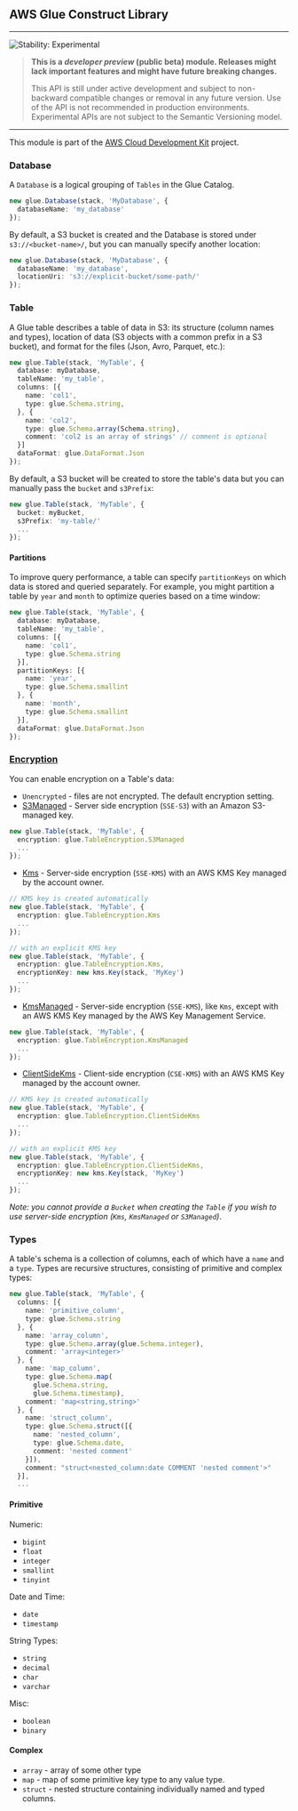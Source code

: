 ## AWS Glue Construct Library
<!--BEGIN STABILITY BANNER-->

---

![Stability: Experimental](https://img.shields.io/badge/stability-Experimental-important.svg?style=for-the-badge)

> **This is a _developer preview_ (public beta) module. Releases might lack important features and might have
> future breaking changes.**
>
> This API is still under active development and subject to non-backward
> compatible changes or removal in any future version. Use of the API is not recommended in production
> environments. Experimental APIs are not subject to the Semantic Versioning model.

---
<!--END STABILITY BANNER-->

This module is part of the [AWS Cloud Development Kit](https://github.com/aws/aws-cdk) project.

### Database

A `Database` is a logical grouping of `Tables` in the Glue Catalog.

```ts
new glue.Database(stack, 'MyDatabase', {
  databaseName: 'my_database'
});
```

By default, a S3 bucket is created and the Database is stored under  `s3://<bucket-name>/`, but you can manually specify another location:

```ts
new glue.Database(stack, 'MyDatabase', {
  databaseName: 'my_database',
  locationUri: 's3://explicit-bucket/some-path/'
});
```

### Table

A Glue table describes a table of data in S3: its structure (column names and types), location of data (S3 objects with a common prefix in a S3 bucket), and format for the files (Json, Avro, Parquet, etc.):

```ts
new glue.Table(stack, 'MyTable', {
  database: myDatabase,
  tableName: 'my_table',
  columns: [{
    name: 'col1',
    type: glue.Schema.string,
  }, {
    name: 'col2',
    type: glue.Schema.array(Schema.string),
    comment: 'col2 is an array of strings' // comment is optional
  }]
  dataFormat: glue.DataFormat.Json
});
```

By default, a S3 bucket will be created to store the table's data but you can manually pass the `bucket` and `s3Prefix`:

```ts
new glue.Table(stack, 'MyTable', {
  bucket: myBucket,
  s3Prefix: 'my-table/'
  ...
});
```

#### Partitions

To improve query performance, a table can specify `partitionKeys` on which data is stored and queried separately. For example, you might partition a table by `year` and `month` to optimize queries based on a time window:

```ts
new glue.Table(stack, 'MyTable', {
  database: myDatabase,
  tableName: 'my_table',
  columns: [{
    name: 'col1',
    type: glue.Schema.string
  }],
  partitionKeys: [{
    name: 'year',
    type: glue.Schema.smallint
  }, {
    name: 'month',
    type: glue.Schema.smallint
  }],
  dataFormat: glue.DataFormat.Json
});
```

### [Encryption](https://docs.aws.amazon.com/athena/latest/ug/encryption.html)

You can enable encryption on a Table's data:
* `Unencrypted` - files are not encrypted. The default encryption setting.
* [S3Managed](https://docs.aws.amazon.com/AmazonS3/latest/dev/UsingServerSideEncryption.html) - Server side encryption (`SSE-S3`) with an Amazon S3-managed key.
```ts
new glue.Table(stack, 'MyTable', {
  encryption: glue.TableEncryption.S3Managed
  ...
});
```
* [Kms](https://docs.aws.amazon.com/AmazonS3/latest/dev/UsingKMSEncryption.html) - Server-side encryption (`SSE-KMS`) with an AWS KMS Key managed by the account owner.

```ts
// KMS key is created automatically
new glue.Table(stack, 'MyTable', {
  encryption: glue.TableEncryption.Kms
  ...
});

// with an explicit KMS key
new glue.Table(stack, 'MyTable', {
  encryption: glue.TableEncryption.Kms,
  encryptionKey: new kms.Key(stack, 'MyKey')
  ...
});
```
* [KmsManaged](https://docs.aws.amazon.com/AmazonS3/latest/dev/UsingKMSEncryption.html) - Server-side encryption (`SSE-KMS`), like `Kms`, except with an AWS KMS Key managed by the AWS Key Management Service.
```ts
new glue.Table(stack, 'MyTable', {
  encryption: glue.TableEncryption.KmsManaged
  ...
});
```
* [ClientSideKms](https://docs.aws.amazon.com/AmazonS3/latest/dev/UsingClientSideEncryption.html#client-side-encryption-kms-managed-master-key-intro) - Client-side encryption (`CSE-KMS`) with an AWS KMS Key managed by the account owner.
```ts
// KMS key is created automatically
new glue.Table(stack, 'MyTable', {
  encryption: glue.TableEncryption.ClientSideKms
  ...
});

// with an explicit KMS key
new glue.Table(stack, 'MyTable', {
  encryption: glue.TableEncryption.ClientSideKms,
  encryptionKey: new kms.Key(stack, 'MyKey')
  ...
});
```

*Note: you cannot provide a `Bucket` when creating the `Table` if you wish to use server-side encryption (`Kms`, `KmsManaged` or `S3Managed`)*.

### Types

A table's schema is a collection of columns, each of which have a `name` and a `type`. Types are recursive structures, consisting of primitive and complex types:

```ts
new glue.Table(stack, 'MyTable', {
  columns: [{
    name: 'primitive_column',
    type: glue.Schema.string
  }, {
    name: 'array_column',
    type: glue.Schema.array(glue.Schema.integer),
    comment: 'array<integer>'
  }, {
    name: 'map_column',
    type: glue.Schema.map(
      glue.Schema.string,
      glue.Schema.timestamp),
    comment: 'map<string,string>'
  }, {
    name: 'struct_column',
    type: glue.Schema.struct([{
      name: 'nested_column',
      type: glue.Schema.date,
      comment: 'nested comment'
    }]),
    comment: "struct<nested_column:date COMMENT 'nested comment'>"
  }],
  ...
```

#### Primitive

Numeric:
* `bigint`
* `float`
* `integer`
* `smallint`
* `tinyint`

Date and Time:
* `date`
* `timestamp`

String Types:

* `string`
* `decimal`
* `char`
* `varchar`

Misc:
* `boolean`
* `binary`

#### Complex

* `array` - array of some other type
* `map` - map of some primitive key type to any value type.
* `struct` - nested structure containing individually named and typed columns.

